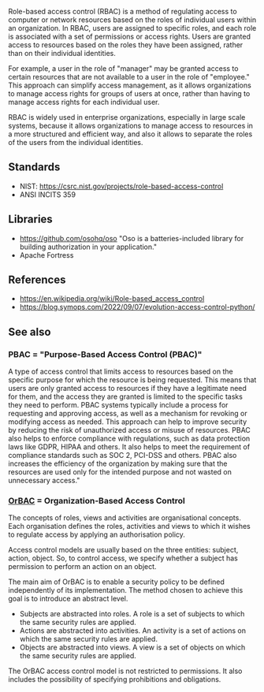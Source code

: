 Role-based access control (RBAC) is a method of regulating access to computer or network resources based on the roles of individual users within an organization. In RBAC, users are assigned to specific roles, and each role is associated with a set of permissions or access rights. Users are granted access to resources based on the roles they have been assigned, rather than on their individual identities.

For example, a user in the role of "manager" may be granted access to certain resources that are not available to a user in the role of "employee." This approach can simplify access management, as it allows organizations to manage access rights for groups of users at once, rather than having to manage access rights for each individual user.

RBAC is widely used in enterprise organizations, especially in large scale systems, because it allows organizations to manage access to resources in a more structured and efficient way, and also it allows to separate the roles of the users from the individual identities.

## Standards

-  NIST: https://csrc.nist.gov/projects/role-based-access-control
-  ANSI INCITS 359

## Libraries

- https://github.com/osohq/oso "Oso is a batteries-included library for building authorization in your application."
- Apache Fortress

## References

- https://en.wikipedia.org/wiki/Role-based_access_control
- https://blog.symops.com/2022/09/07/evolution-access-control-python/

## See also

### PBAC = "Purpose-Based Access Control (PBAC)"

A type of access control that limits access to resources based on the specific purpose for which the resource is being requested. This means that users are only granted access to resources if they have a legitimate need for them, and the access they are granted is limited to the specific tasks they need to perform. PBAC systems typically include a process for requesting and approving access, as well as a mechanism for revoking or modifying access as needed. This approach can help to improve security by reducing the risk of unauthorized access or misuse of resources. PBAC also helps to enforce compliance with regulations, such as data protection laws like GDPR, HIPAA and others. It also helps to meet the requirement of compliance standards such as SOC 2, PCI-DSS and others. 
PBAC also increases the efficiency of the organization by making sure that the resources are used only for the intended purpose and not wasted on unnecessary access."

### [OrBAC](https://fr.wikipedia.org/wiki/Contr%C3%B4le_d%27acc%C3%A8s_bas%C3%A9_sur_l%27organisation) = Organization-Based Access Control

The concepts of roles, views and activities are organisational concepts. Each organisation defines the roles, activities and views to which it wishes to regulate access by applying an authorisation policy.

Access control models are usually based on the three entities: subject, action, object. So, to control access, we specify whether a subject has permission to perform an action on an object.

The main aim of OrBAC is to enable a security policy to be defined independently of its implementation. The method chosen to achieve this goal is to introduce an abstract level.

- Subjects are abstracted into roles. A role is a set of subjects to which the same security rules are applied.
- Actions are abstracted into activities. An activity is a set of actions on which the same security rules are applied.
- Objects are abstracted into views. A view is a set of objects on which the same security rules are applied.

The OrBAC access control model is not restricted to permissions. It also includes the possibility of specifying prohibitions and obligations.
